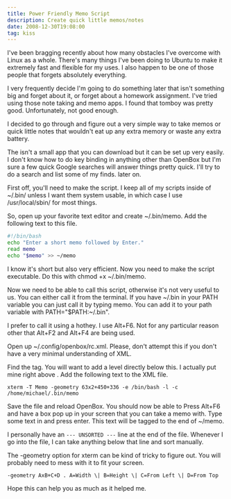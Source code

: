 ```yaml
---
title: Power Friendly Memo Script
description: Create quick little memos/notes
date: 2008-12-30T19:08:00
tag: kiss
---
```


I've been bragging recently about how many obstacles I've overcome with
Linux as a whole. There's many things I've been doing to Ubuntu to make
it extremely fast and flexible for my uses. I also happen to be one of
those people that forgets absolutely everything.

I very frequently decide I'm going to do something later that isn't
something big and forget about it, or forget about a homework
assignment. I've tried using those note taking and memo apps. I found
that tomboy was pretty good. Unfortunately, not good enough.

I decided to go through and figure out a very simple way to take memos
or quick little notes that wouldn't eat up any extra memory or waste any
extra battery.

The isn't a small app that you can download but it can be set up very
easily. I don't know how to do key binding in anything other than
OpenBox but I'm sure a few quick Google searches will answer things
pretty quick. I'll try to do a search and list some of my finds. later
on.

First off, you'll need to make the script. I keep all of my scripts
inside of ~/.bin/ unless I want them system usable, in which case I use
/usr/local/sbin/ for most things.

So, open up your favorite text editor and create ~/.bin/memo. Add the
following text to this file.

```sh
#!/bin/bash
echo "Enter a short memo followed by Enter."
read memo
echo "$memo" >> ~/memo
```

I know it's short but also very efficient. Now you need to make the
script executable. Do this with chmod +x ~/.bin/memo.

Now we need to be able to call this script, otherwise it's not very
useful to us. You can either call it from the terminal. If you have
~/.bin in your PATH variable you can just call it by typing memo. You
can add it to your path variable with PATH="$PATH:~/.bin".

I prefer to call it using a hothey. I use Alt+F6. Not for any particular
reason other that Alt+F2 and Alt+F4 are being used.

Open up ~/.config/openbox/rc.xml. Please, don't attempt this if you
don't have a very minimal understanding of XML.

Find the tag. You will want to add a level directly below this. I
actually put mine right above . Add the following text to the XML file.

```
xterm -T Memo -geometry 63x2+450+336 -e /bin/bash -l -c /home/michael/.bin/memo
```

Save the file and reload OpenBox. You should now be able to Press Alt+F6
and have a box pop up in your screen that you can take a memo with. Type
some text in and press enter. This text will be tagged to the end of
~/memo.

I personally have an ``--- UNSORTED ---`` line at the end of the file.
Whenever I go into the file, I can take anything below that line and
sort manually.

The -geometry option for xterm can be kind of tricky to figure out. You
will probably need to mess with it to fit your screen.

```
-geometry AxB+C+D . A=Width \| B=Height \| C=From Left \| D=From Top
```

Hope this can help you as much as it helped me.
